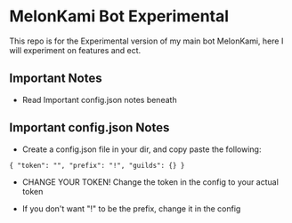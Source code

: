 # MelonKami Bot Experimental

This repo is for the Experimental version of my main bot MelonKami, here I will experiment on features and ect.

## Important Notes

* Read Important config.json notes beneath

## Important config.json Notes

* Create a config.json file in your dir, and copy paste the following: 

``
{
  "token": "",
  "prefix": "!",
  "guilds": {}
  }
  ``
  
* CHANGE YOUR TOKEN! Change the token in the config to your actual token

* If you don't want "!" to be the prefix, change it in the config